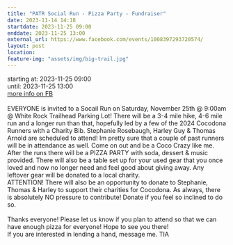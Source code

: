 ```yaml
---
title: "PATR Social Run - Pizza Party - Fundraiser"
date: 2023-11-14 14:18
startdate: 2023-11-25 09:00
enddate: 2023-11-25 13:00
external_url: https://www.facebook.com/events/1008397293720574/
layout: post
location: 
feature-img: "assets/img/big-trail.jpg"
---
```


starting at: 2023-11-25 09:00<br>until: 2023-11-25 13:00<br><a href="https://www.facebook.com/events/1008397293720574/">more info on FB</a><br><br>EVERYONE is invited to a Socail Run on Saturday, November 25th @ 9&#58;00am @ White Rock Trailhead Parking Lot! There will be a  3-4 mile hike, 4-6 mile run and a longer run than that, hopefully led by a few of the 2024 Cocodona Runners with a Charity Bib. Stephanie Rosebaugh, Harley Guy & Thomas Arnold are scheduled to attend! Im pretty sure that a couple of past runners will be in attendance as well. Come on out and be a Coco Crazy like me. After the runs there will be a PIZZA PARTY with soda, dessert & music provided. There will also be a table set up for your used gear that you once loved and now no longer need and feel good about giving away. Any leftover gear will be donated to a local charity.<br>
  ATTENTION! There will also be an opportunity to donate to Stephanie, Thomas & Harley to support their charities for Cocodona. As always, there is absolutely NO pressure to contribute! Donate if you feel so inclined to do so. <br>
  <br>
  Thanks everyone! Please let  us know if you plan to attend so that we can have enough pizza for everyone! Hope to see you there!<br>
  If you are interested in lending a hand, message me. TIA<br>
  <br>
  
